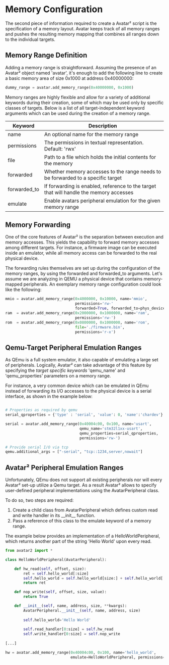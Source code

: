 # Memory Configuration

The second piece of information required to create a Avatar² script is the specification of
a memory layout. Avatar keeps track of all memory ranges and pushes the resulting
memory mapping that combines all ranges down to the individual targets.

## Memory Range Definition

Adding a memory range is straightforward. Assuming the presence of an Avatar²
object named 'avatar', it's enough to add the following line to create a basic
memory area of size 0x1000 at address 0x40000000:

```python
dummy_range = avatar.add_memory_range(0x40000000, 0x1000)
```

Memory ranges are highly flexible and allow for a variety of additional
keywords during their creation, some of which may be used only by 
specific classes of targets. Below is a list of all target-independent
keyword arguments which can be used during the creation of a memory range.

| Keyword      | Description                                                               |
|--------------|---------------------------------------------------------------------------|
| name         | An optional name for the memory range                                     |
| permissions  | The permissions in textual representation. Default: 'rwx'                 |
| file         | Path to a file which holds the initial contents for the memory            |
| forwarded    | Whether memory accesses to the range needs to be forwarded to a specific target |
| forwarded_to | If forwarding is enabled, reference to the target that will handle the memory accesses |
| emulate      | Enable avatars peripheral emulation for the given memory range            |

## Memory Forwarding

One of the core features of Avatar² is the separation between execution and 
memory accesses. This yields the capability to forward memory accesses
among different targets. For instance, a firmware image can be executed
inside an emulator, while all memory access can be forwarded to the real
physical device.

The forwarding rules themselves are set up during the configuration of the 
memory ranges, by using the forwarded and forwarded_to arguments.
Let's assume we are analyzing in QEMU a physical device that contains memory-mapped peripherals.
An exemplary memory range configuration could look like the following:

```python
mmio = avatar.add_memory_range(0x4000000, 0x10000, name='mmio',
                               permissions='rw-'
                               forwarded=True, forwarded_to=phys_device)
ram  = avatar.add_memory_range(0x2000000, 0x1000000, name='ram',
                               permissions='rw-')
rom  = avatar.add_memory_range(0x0800000, 0x1000000, name='rom',
                               file='./firmware.bin',
                               permissions='r-x')
```


## Qemu-Target Peripheral Emulation Ranges

As QEmu is a full system emulator, it also capable of emulating a large set of peripherals.
Logically, Avatar² can take advantage of this feature 
by specifying the _target specific keywords_
'qemu\_name' and 'qemu\_properties' parameters on a memory range.

For instance, a very common device which can be emulated in QEmu
instead of forwarding its I/O accesses to the physical device is a serial
interface, as shown in the example below:

```python

# Properties as required by qemu
serial_qproperties = {'type' : 'serial', 'value': 0, 'name':'chardev'}

serial = avatar.add_memory_range(0x40004c00, 0x100, name='usart',
                                 qemu_name='stm32l1xx-usart',
                                 qemu_properties=serial_qproperties, 
                                 permissions='rw-')

# Provide serial I/O via tcp
qemu.additional_args = ["-serial", "tcp::1234,server,nowait"]
```

## Avatar² Peripheral Emulation Ranges

Unfortunately, QEmu does not support all existing peripherals nor will every 
Avatar² set-up utilize a Qemu target.
As a result Avatar² allows to specify user-defined peripheral implementations
using the AvatarPeripheral class.

To do so, two steps are required:

1. Create a child class from AvatarPeripheral which defines custom read and
write handler in its \_\_init\_\_ function.
2. Pass a reference of this class to the emulate keyword of a memory range.

The example below provides an implementation of a HelloWorldPeripheral, which
returns another part of the string 'Hello World' upon every read.

```python
from avatar2 import *

class HelloWorldPeripheral(AvatarPeripheral):

    def hw_read(self, offset, size):         
        ret = self.hello_world[:size]
        self.hello_world = self.hello_world[size:] + self.hello_world[:size]
        return ret

    def nop_write(self, offset, size, value):
        return True    

    def __init__(self, name, address, size, **kwargs):
        AvatarPeripheral.__init__(self, name, address, size)
        
        self.hello_world='Hello World'
        
        self.read_handler[0:size] = self.hw_read 
        self.write_handler[0:size] = self.nop_write
        
[...]        

hw = avatar.add_memory_range(0x40004c00, 0x100, name='hello_world',
                             emulate=HelloWorldPeripheral, permissions='rw-')        
```
